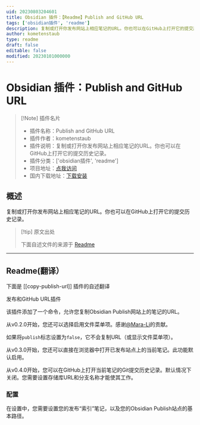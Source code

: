```yaml
---
uid: 20230803204601
title: Obsidian 插件：【Readme】Publish and GitHub URL
tags: ['obsidian插件', 'readme']
description: 复制或打开你发布网站上相应笔记的URL。你也可以在GitHub上打开它的提交历史记录。
author: kometenstaub
type: readme
draft: false
editable: false
modified: 20230101000000
---
```


# Obsidian 插件：Publish and GitHub URL

> [!Note] 插件名片
> - 插件名称：Publish and GitHub URL
> - 插件作者：kometenstaub
> - 插件说明：复制或打开你发布网站上相应笔记的URL。你也可以在GitHub上打开它的提交历史记录。
> - 插件分类：['obsidian插件', 'readme']
> - 项目地址：[点我访问](https://github.com/kometenstaub/copy-publish-url)
> - 国内下载地址：[下载安装](https://pkmer.cn/products/plugin/pluginMarket/?copy-publish-url)

## 概述

复制或打开你发布网站上相应笔记的URL。你也可以在GitHub上打开它的提交历史记录。



> [!tip] 原文出处
> 
>下面自述文件的来源于 [Readme](https://ghproxy.net/https://raw.githubusercontent.com/kometenstaub/copy-publish-url/main/README.md)
> 

---

## Readme(翻译）

下面是 [[copy-publish-url]] 插件的自述翻译


发布和GitHub URL插件

该插件添加了一个命令，允许您复制Obsidian Publish网站上的笔记的URL。

从v0.2.0开始，您还可以选择启用文件菜单项。感谢[@Mara-Li](https://github.com/Mara-Li)的贡献。

如果将`publish`标志设置为`false`，它不会复制URL（或显示文件菜单项）。

从v0.3.0开始，您还可以直接在浏览器中打开已发布站点上的当前笔记。此功能默认启用。

从v0.4.0开始，您可以在GitHub上打开当前笔记的Git提交历史记录。默认情况下关闭。您需要设置存储库URL和分支名称才能使其工作。

### 配置

在设置中，您需要设置您的发布“索引”笔记，以及您的Obsidian Publish站点的基本路径。



